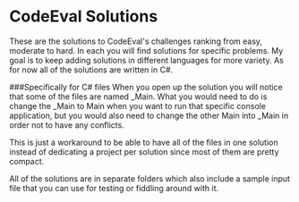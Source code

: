 # CodeEval Solutions
These are the solutions to CodeEval's challenges ranking from easy, moderate to hard. In each you will find solutions for specific problems. My goal is to keep adding solutions in different languages for more variety. As for now all of the solutions are written in C#.

###Specifically for C# files
When you open up the solution you will notice that some of the files are named _Main. What you would need to do is change the _Main to Main when you want to run that specific console application, but you would also need to change the other Main into _Main in order not to have any conflicts.

This is just a workaround to be able to have all of the files in one solution instead of dedicating a project per solution since most of them are pretty compact.

All of the solutions are in separate folders which also include a sample input file that you can use for testing or fiddling around with it.
